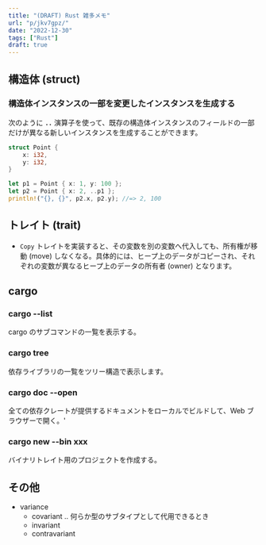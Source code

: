 ```yaml
---
title: "(DRAFT) Rust 雑多メモ"
url: "p/jkv7gpz/"
date: "2022-12-30"
tags: ["Rust"]
draft: true
---
```


構造体 (struct)
----

### 構造体インスタンスの一部を変更したインスタンスを生成する

次のように __`..`__ 演算子を使って、既存の構造体インスタンスのフィールドの一部だけが異なる新しいインスタンスを生成することができます。

```rust
struct Point {
    x: i32,
    y: i32,
}

let p1 = Point { x: 1, y: 100 };
let p2 = Point { x: 2, ..p1 };
println!("{}, {}", p2.x, p2.y); //=> 2, 100
```


トレイト (trait)
----

- `Copy` トレイトを実装すると、その変数を別の変数へ代入しても、所有権が移動 (move) しなくなる。具体的には、ヒープ上のデータがコピーされ、それぞれの変数が異なるヒープ上のデータの所有者 (owner) となります。


cargo
----

### cargo --list

cargo のサブコマンドの一覧を表示する。

### cargo tree

依存ライブラリの一覧をツリー構造で表示します。

### cargo doc --open

全ての依存クレートが提供するドキュメントをローカルでビルドして、Web ブラウザーで開く。'

### cargo new --bin xxx

バイナリトレイト用のプロジェクトを作成する。


その他
----

- variance
  - covariant .. 何らか型のサブタイプとして代用できるとき
  - invariant
  - contravariant

